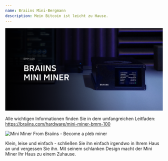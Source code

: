 ```yaml
---
name: Braiins Mini-Bergmann
description: Mein Bitcoin ist leicht zu Hause.
---
```

![cover](assets/cover.webp)

Alle wichtigen Informationen finden Sie in dem umfangreichen Leitfaden: https://braiins.com/hardware/mini-miner-bmm-100

![ Mini Miner From Braiins - Become a pleb miner  ](https://youtu.be/QXonFfguymw?si=_bq5pd_85xmUBZiw)

Klein, leise und einfach - schließen Sie ihn einfach irgendwo in Ihrem Haus an und vergessen Sie ihn. Mit seinem schlanken Design macht der Mini Miner Ihr Haus zu einem Zuhause.